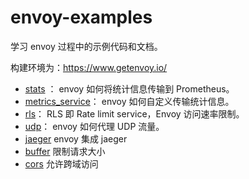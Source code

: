 
# envoy-examples

学习 envoy 过程中的示例代码和文档。

构建环境为：https://www.getenvoy.io/

- [stats](./stats) ： envoy 如何将统计信息传输到 Prometheus。 
- [metrics_service](./metrics_service)： envoy 如何自定义传输统计信息。
- [rls](./rls)： RLS 即 Rate limit service，Envoy 访问速率限制。
- [udp](./udp)： envoy 如何代理 UDP 流量。
- [jaeger](./jaeger) envoy 集成 jaeger
- [buffer](./buffer) 限制请求大小
- [cors](./cors) 允许跨域访问

